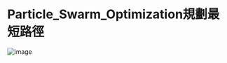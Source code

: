 # Particle_Swarm_Optimization規劃最短路徑
![image](https://raw.githubusercontent.com/cbc106013/DL-Study-Notes/master/doc/PSO_path.gif)
